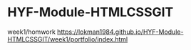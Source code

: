# HYF-Module-HTMLCSSGIT

week1/homwork
https://lokman1984.github.io/HYF-Module-HTMLCSSGIT/week1/portfolio/index.html
